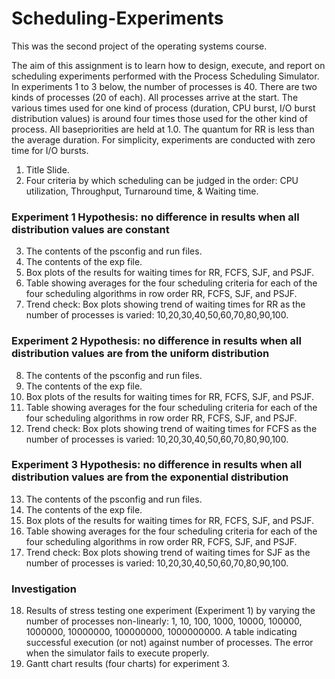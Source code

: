 # Scheduling-Experiments
This was the second project of the operating systems course.

The aim of this assignment is to learn how to design, execute, and report on scheduling experiments performed with the Process Scheduling Simulator.
In experiments 1 to 3 below, the number of processes is 40. There are two kinds of processes (20 of each). All processes arrive at the start. The various times used for one kind of process (duration, CPU burst, I/O burst distribution values) is around four times those used for the other kind of process. All basepriorities are held at 1.0. The quantum for RR is less than the average duration. For simplicity, experiments are conducted with zero time for I/O bursts.


1. Title Slide. 
2. Four criteria by which scheduling can be judged in the order: CPU utilization, Throughput, Turnaround time, & Waiting time.
### Experiment 1 Hypothesis: no difference in results when all distribution values are constant
3. The contents of the psconfig and run files.
4. The contents of the exp file.
5. Box plots of the results for waiting times for RR, FCFS, SJF, and PSJF.
6. Table showing averages for the four scheduling criteria for each
of the four scheduling algorithms in row order RR, FCFS, SJF, and PSJF.
7. Trend check: Box plots showing trend of waiting times for RR as the number of processes is varied:
10,20,30,40,50,60,70,80,90,100.
### Experiment 2 Hypothesis: no difference in results when all distribution values are from the uniform distribution
8. The contents of the psconfig and run files.
9. The contents of the exp file.
10. Box plots of the results for waiting times for RR, FCFS, SJF, and PSJF.
11. Table showing averages for the four scheduling criteria for each
of the four scheduling algorithms in row order RR, FCFS, SJF, and PSJF.
12. Trend check: Box plots showing trend of waiting times for FCFS as the number of processes is varied:
10,20,30,40,50,60,70,80,90,100.
### Experiment 3 Hypothesis: no difference in results when all distribution values are from the exponential distribution
13. The contents of the psconfig and run files.
14. The contents of the exp file.
15. Box plots of the results for waiting times for RR, FCFS, SJF, and PSJF.
16. Table showing averages for the four scheduling criteria for each of the four scheduling algorithms in row order RR, FCFS, SJF, and PSJF.
17. Trend check: Box plots showing trend of waiting times for SJF as the number of processes is varied: 10,20,30,40,50,60,70,80,90,100.
### Investigation
18. Results of stress testing one experiment (Experiment 1) by varying the number of processes non-linearly: 1, 10, 100, 1000, 10000, 100000, 1000000, 10000000, 100000000, 1000000000. A table indicating successful execution (or not) against number of processes. The error when the simulator fails to execute properly.
19. Gantt chart results (four charts) for experiment 3. 


